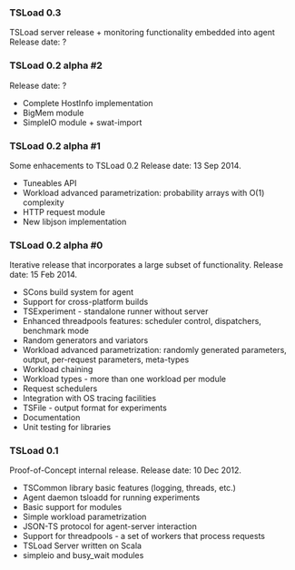 ### TSLoad 0.3

TSLoad server release + monitoring functionality embedded into agent
Release date: ?

### TSLoad 0.2 alpha #2

Release date: ?

* Complete HostInfo implementation
* BigMem module
* SimpleIO module + swat-import

### TSLoad 0.2 alpha #1

Some enhacements to TSLoad 0.2
Release date: 13 Sep 2014.

* Tuneables API
* Workload advanced parametrization: probability arrays with O(1) complexity
* HTTP request module
* New libjson implementation

### TSLoad 0.2 alpha #0

Iterative release that incorporates a large subset of functionality.
Release date: 15 Feb 2014.

* SCons build system for agent
* Support for cross-platform builds
* TSExperiment - standalone runner without server
* Enhanced threadpools features: scheduler control, dispatchers, benchmark mode
* Random generators and variators
* Workload advanced parametrization: randomly generated parameters, output, per-request parameters, meta-types
* Workload chaining
* Workload types - more than one workload per module
* Request schedulers
* Integration with OS tracing facilities
* TSFile - output format for experiments
* Documentation
* Unit testing for libraries

### TSLoad 0.1

Proof-of-Concept internal release. 
Release date: 10 Dec 2012.

* TSCommon library basic features (logging, threads, etc.)
* Agent daemon tsloadd for running experiments
* Basic support for modules 
* Simple workload parametrization
* JSON-TS protocol for agent-server interaction 
* Support for threadpools - a set of workers that process requests
* TSLoad Server written on Scala
* simpleio and busy_wait modules